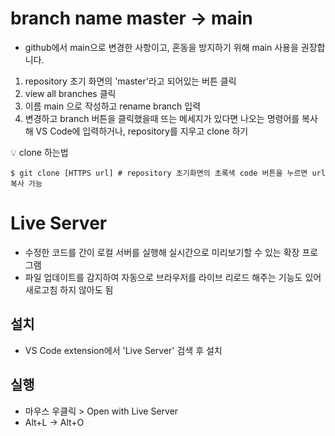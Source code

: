 # branch name master -> main


- github에서 main으로 변경한 사항이고, 혼동을 방지하기 위해 main 사용을 권장합니다.
1. repository 초기 화면의 'master'라고 되어있는 버튼 클릭
2. view all branches 클릭
3. 이름 main 으로 작성하고 rename branch 입력
4. 변경하고 branch 버튼을 클릭했을때 뜨는 메세지가 있다면 나오는 명령어를 복사해 VS Code에 입력하거나, repository를 지우고 clone 하기

💡 clone 하는법
```
$ git clone [HTTPS url] # repository 초기화면의 초록색 code 버튼을 누르면 url 복사 가능
```

# Live Server
- 수정한 코드를 간이 로컬 서버를 실행해 실시간으로 미리보기할 수 있는 확장 프로그램
- 파일 업데이트를 감지하여 자동으로 브라우저를 라이브 리로드 해주는 기능도 있어 새로고침 하지 않아도 됨

## 설치
- VS Code extension에서 'Live Server' 검색 후 설치
## 실행
- 마우스 우클릭 > Open with Live Server
- Alt+L -> Alt+O


